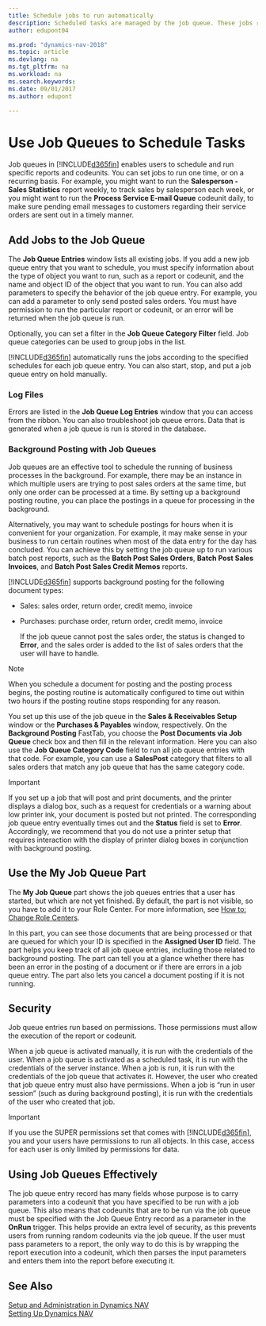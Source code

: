 ```yaml
---
title: Schedule jobs to run automatically 
description: Scheduled tasks are managed by the job queue. These jobs run reports and codeunits. You can set jobs to run one time, or on a recurring basis.
author: edupont04

ms.prod: "dynamics-nav-2018"
ms.topic: article
ms.devlang: na
ms.tgt_pltfrm: na
ms.workload: na
ms.search.keywords:
ms.date: 09/01/2017
ms.author: edupont

---
```

# Use Job Queues to Schedule Tasks
Job queues in [!INCLUDE[d365fin](includes/d365fin_md.md)] enables users to schedule and run specific reports and codeunits. You can set jobs to run one time, or on a recurring basis. For example, you might want to run the **Salesperson - Sales Statistics** report weekly, to track sales by salesperson each week, or you might want to run the **Process Service E-mail Queue** codeunit daily, to make sure pending email messages to customers regarding their service orders are sent out in a timely manner.  

## Add Jobs to the Job Queue
The **Job Queue Entries** window lists all existing jobs. If you add a new job queue entry that you want to schedule, you must specify information about the type of object you want to run, such as a report or codeunit, and the name and object ID of the object that you want to run. You can also add parameters to specify the behavior of the job queue entry. For example, you can add a parameter to only send posted sales orders. You must have permission to run the particular report or codeunit, or an error will be returned when the job queue is run.  

Optionally, you can set a filter in the **Job Queue Category Filter** field. Job queue categories can be used to group jobs in the list.

[!INCLUDE[d365fin](includes/d365fin_md.md)] automatically runs the jobs according to the specified schedules for each job queue entry. You can also start, stop, and put a job queue entry on hold manually.

### Log Files
Errors are listed in the **Job Queue Log Entries** window that you can access from the ribbon. You can also troubleshoot job queue errors. Data that is generated when a job queue is run is stored in the database.  

### Background Posting with Job Queues
Job queues are an effective tool to schedule the running of business processes in the background. For example, there may be an instance in which multiple users are trying to post sales orders at the same time, but only one order can be processed at a time. By setting up a background posting routine, you can place the postings in a queue for processing in the background.  

 Alternatively, you may want to schedule postings for hours when it is convenient for your organization. For example, it may make sense in your business to run certain routines when most of the data entry for the day has concluded. You can achieve this by setting the job queue up to run various batch post reports, such as the **Batch Post Sales Orders**, **Batch Post Sales Invoices**, and **Batch Post Sales Credit Memos** reports.  

 [!INCLUDE[d365fin](includes/d365fin_md.md)] supports background posting for the following document types:  

- Sales: sales order, return order, credit memo, invoice  

- Purchases: purchase order, return order, credit memo, invoice  

  If the job queue cannot post the sales order, the status is changed to **Error**, and the sales order is added to the list of sales orders that the user will have to handle.  

> [!NOTE]  
>  When you schedule a document for posting and the posting process begins, the posting routine is automatically configured to time out within two hours if the posting routine stops responding for any reason.  

You set up this use of the job queue in the **Sales & Receivables Setup** window or the **Purchases & Payables** window, respectively. On the **Background Posting** FastTab, you choose the **Post Documents via Job Queue** check box and then fill in the relevant information. Here you can also use the **Job Queue Category Code** field to run all job queue entries with that code. For example, you can use  a **SalesPost** category that filters to all sales orders that match any job queue that has the same category code.  

> [!IMPORTANT]  
>  If you set up a job that will post and print documents, and the printer displays a dialog box, such as a request for credentials or a warning about low printer ink, your document is posted but not printed. The corresponding job queue entry eventually times out and the **Status** field is set to **Error**. Accordingly, we recommend that you do not use a printer setup that requires interaction with the display of printer dialog boxes in conjunction with background posting.  

## Use the My Job Queue Part
The **My Job Queue** part shows the job queues entries that a user has started, but which are not yet finished. By default, the part is not visible, so you have to add it to your Role Center. For more information, see [How to: Change Role Centers](change-role.md).  

In this part, you can see those documents that are being processed or that are queued for which your ID is specified in the **Assigned User ID** field. The part helps you keep track of all job queue entries, including those related to background posting. The part can tell you at a glance whether there has been an error in the posting of a document or if there are errors in a job queue entry. The part also lets you cancel a document posting if it is not running.  

## Security  
Job queue entries run based on permissions. Those permissions must allow the execution of the report or codeunit.  

When a job queue is activated manually, it is run with the credentials of the user. When a job queue is activated as a scheduled task, it is run with the credentials of the server instance. When a job is run, it is run with the credentials of the job queue that activates it. However, the user who created that job queue entry must also have permissions. When a job is “run in user session” (such as during background posting), it is run with the credentials of the user who created that job.  

> [!IMPORTANT]  
>  If you use the SUPER permissions set that comes with [!INCLUDE[d365fin](includes/d365fin_md.md)], you and your users have permissions to run all objects. In this case, access for each user is only limited by permissions for data.  

## Using Job Queues Effectively  
The job queue entry record has many fields whose purpose is to carry parameters into a codeunit that you have specified to be run with a job queue. This also means that codeunits that are to be run via the job queue must be specified with the Job Queue Entry record as a parameter in the **OnRun** trigger. This helps provide an extra level of security, as this prevents users from running random codeunits via the job queue. If the user must pass parameters to a report, the only way to do this is by wrapping the report execution into a codeunit, which then parses the input parameters and enters them into the report before executing it.  

## See Also  
[Setup and Administration in Dynamics NAV](admin-setup-and-administration.md)  
[Setting Up Dynamics NAV](setup.md)  
